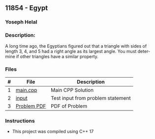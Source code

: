 ## 11854 - Egypt
### Yoseph Helal 
### Description:

A long time ago, the Egyptians figured out that
a triangle with sides of length 3, 4, and 5 had a
right angle as its largest angle. You must deter-
mine if other triangles have a similar property.
### Files

|   #   | File                       | Description                                                |
| :---: | -------------------------- | ---------------------------------------------------------- |
|   1   | [main.cpp](./main.cpp)     | Main CPP Solution                                             |
|   2   | [input](./input.txt)       | Test input from problem statement                     |
|   3   | [Problem PDF](./11854.pdf) | PDF of Problem                             |


### Instructions

- This project was compiled using C++ 17